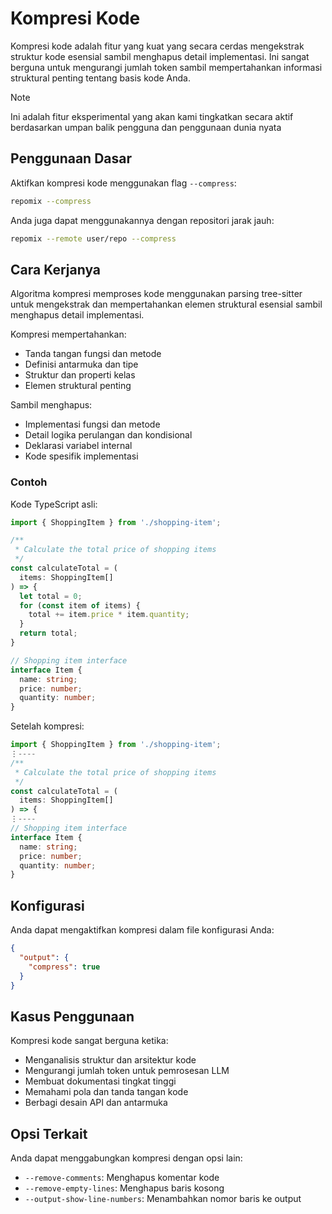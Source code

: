 # Kompresi Kode


Kompresi kode adalah fitur yang kuat yang secara cerdas mengekstrak struktur kode esensial sambil menghapus detail implementasi. Ini sangat berguna untuk mengurangi jumlah token sambil mempertahankan informasi struktural penting tentang basis kode Anda.

> [!NOTE]  
> Ini adalah fitur eksperimental yang akan kami tingkatkan secara aktif berdasarkan umpan balik pengguna dan penggunaan dunia nyata

## Penggunaan Dasar

Aktifkan kompresi kode menggunakan flag `--compress`:

```bash
repomix --compress
```

Anda juga dapat menggunakannya dengan repositori jarak jauh:

```bash
repomix --remote user/repo --compress
```

## Cara Kerjanya

Algoritma kompresi memproses kode menggunakan parsing tree-sitter untuk mengekstrak dan mempertahankan elemen struktural esensial sambil menghapus detail implementasi.

Kompresi mempertahankan:
- Tanda tangan fungsi dan metode
- Definisi antarmuka dan tipe
- Struktur dan properti kelas
- Elemen struktural penting

Sambil menghapus:
- Implementasi fungsi dan metode
- Detail logika perulangan dan kondisional
- Deklarasi variabel internal
- Kode spesifik implementasi

### Contoh

Kode TypeScript asli:

```typescript
import { ShoppingItem } from './shopping-item';

/**
 * Calculate the total price of shopping items
 */
const calculateTotal = (
  items: ShoppingItem[]
) => {
  let total = 0;
  for (const item of items) {
    total += item.price * item.quantity;
  }
  return total;
}

// Shopping item interface
interface Item {
  name: string;
  price: number;
  quantity: number;
}
```

Setelah kompresi:

```typescript
import { ShoppingItem } from './shopping-item';
⋮----
/**
 * Calculate the total price of shopping items
 */
const calculateTotal = (
  items: ShoppingItem[]
) => {
⋮----
// Shopping item interface
interface Item {
  name: string;
  price: number;
  quantity: number;
}
```

## Konfigurasi

Anda dapat mengaktifkan kompresi dalam file konfigurasi Anda:

```json
{
  "output": {
    "compress": true
  }
}
```

## Kasus Penggunaan

Kompresi kode sangat berguna ketika:
- Menganalisis struktur dan arsitektur kode
- Mengurangi jumlah token untuk pemrosesan LLM
- Membuat dokumentasi tingkat tinggi
- Memahami pola dan tanda tangan kode
- Berbagi desain API dan antarmuka

## Opsi Terkait

Anda dapat menggabungkan kompresi dengan opsi lain:
- `--remove-comments`: Menghapus komentar kode
- `--remove-empty-lines`: Menghapus baris kosong
- `--output-show-line-numbers`: Menambahkan nomor baris ke output
